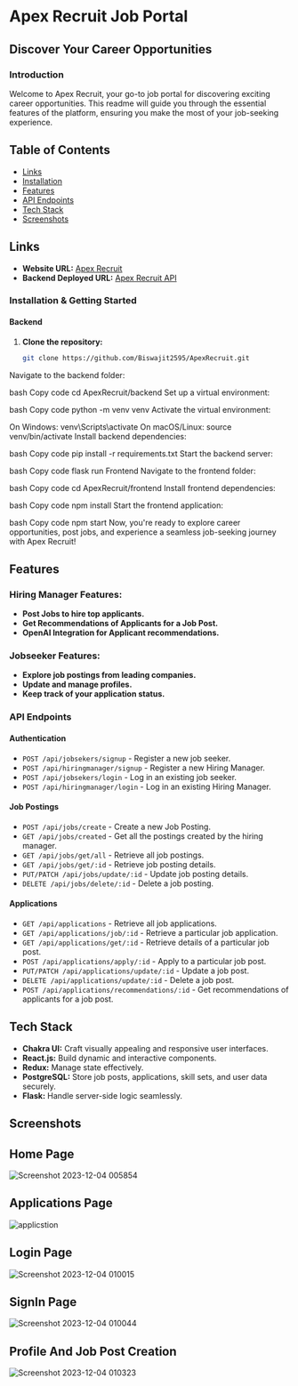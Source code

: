 # Apex Recruit Job Portal

## Discover Your Career Opportunities

### Introduction

Welcome to Apex Recruit, your go-to job portal for discovering exciting career opportunities. This readme will guide you through the essential features of the platform, ensuring you make the most of your job-seeking experience.

## Table of Contents

- [Links](#links)
- [Installation](#installation--getting-started)
- [Features](#features)
- [API Endpoints](#api-endpoints)
- [Tech Stack](#tech-stack)
- [Screenshots](#screenshots)

## Links

- **Website URL:** [Apex Recruit](https://apexrecruit.netlify.app/)
- **Backend Deployed URL:** [Apex Recruit API](https://apexrecruit-api-flask-app.onrender.com)

### **Installation & Getting Started**

#### Backend

1. **Clone the repository:**
   ```bash
   git clone https://github.com/Biswajit2595/ApexRecruit.git
Navigate to the backend folder:

bash
Copy code
cd ApexRecruit/backend
Set up a virtual environment:

bash
Copy code
python -m venv venv
Activate the virtual environment:

On Windows: venv\Scripts\activate
On macOS/Linux: source venv/bin/activate
Install backend dependencies:

bash
Copy code
pip install -r requirements.txt
Start the backend server:

bash
Copy code
flask run
Frontend
Navigate to the frontend folder:

bash
Copy code
cd ApexRecruit/frontend
Install frontend dependencies:

bash
Copy code
npm install
Start the frontend application:

bash
Copy code
npm start
Now, you're ready to explore career opportunities, post jobs, and experience a seamless job-seeking journey with Apex Recruit!

## Features

### Hiring Manager Features:

- **Post Jobs to hire top applicants.**
- **Get Recommendations of Applicants for a Job Post.**
- **OpenAI Integration for Applicant recommendations.**

### Jobseeker Features:

- **Explore job postings from leading companies.**
- **Update and manage profiles.**
- **Keep track of your application status.**

### **API Endpoints**

#### **Authentication**

- `POST /api/jobsekers/signup` - Register a new job seeker.
- `POST /api/hiringmanager/signup` - Register a new Hiring Manager.
- `POST /api/jobsekers/login` - Log in an existing job seeker.
- `POST /api/hiringmanager/login` - Log in an existing Hiring Manager.

#### **Job Postings**

- `POST /api/jobs/create` - Create a new Job Posting.
- `GET /api/jobs/created` - Get all the postings created by the hiring manager.
- `GET /api/jobs/get/all` - Retrieve all job postings.
- `GET /api/jobs/get/:id` - Retrieve job posting details.
- `PUT/PATCH /api/jobs/update/:id` - Update job posting details.
- `DELETE /api/jobs/delete/:id` - Delete a job posting.

#### **Applications**

- `GET /api/applications` - Retrieve all job applications.
- `GET /api/applications/job/:id` - Retrieve a particular job application.
- `GET /api/applications/get/:id` - Retrieve details of a particular job post.
- `POST /api/applications/apply/:id` - Apply to a particular job post.
- `PUT/PATCH /api/applications/update/:id` - Update a job post.
- `DELETE /api/applications/update/:id` - Delete a job post.
- `POST /api/applications/recommendations/:id` - Get recommendations of applicants for a job post.

## Tech Stack

- **Chakra UI:** Craft visually appealing and responsive user interfaces.
- **React.js:** Build dynamic and interactive components.
- **Redux:** Manage state effectively.
- **PostgreSQL:** Store job posts, applications, skill sets, and user data securely.
- **Flask:** Handle server-side logic seamlessly.

## Screenshots

## Home Page
![Screenshot 2023-12-04 005854](https://github.com/Biswajit2595/ApexRecruit/assets/115461295/d8b070f7-ea5b-45b9-b306-8f1b1f4cb0cd)

## Applications Page
![applicstion](https://github.com/Biswajit2595/ApexRecruit/assets/115461295/99039e56-40f0-47a5-bd9d-60b787e21797)

## Login Page
![Screenshot 2023-12-04 010015](https://github.com/Biswajit2595/ApexRecruit/assets/115461295/2e9b1579-d837-4ce2-b7d7-80ef54a66a8e)

## SignIn Page
![Screenshot 2023-12-04 010044](https://github.com/Biswajit2595/ApexRecruit/assets/115461295/dae4d74d-e989-4639-bc11-7a7f73563905)

## Profile And Job Post Creation
![Screenshot 2023-12-04 010323](https://github.com/Biswajit2595/ApexRecruit/assets/115461295/d4bdf360-942b-4113-b90b-6221ec20fb47)
